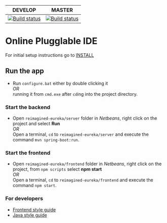 DEVELOP | MASTER
--------|-------
[![Build status](https://ci.appveyor.com/api/projects/status/srqx7hncxmdh6shb/branch/develop?svg=true)](https://ci.appveyor.com/project/yashdsaraf/reimagined-eureka/branch/develop) | [![Build status](https://ci.appveyor.com/api/projects/status/srqx7hncxmdh6shb/branch/master?svg=true)](https://ci.appveyor.com/project/yashdsaraf/reimagined-eureka/branch/master)

# Online Plugglable IDE

For initial setup instructions go to [INSTALL](INSTALL.md)

## Run the app
  - Run `configure.bat` either by double clicking it  
    *OR*  
  running it from `cmd.exe` after `cd`ing into the project directory.
  ### Start the backend
  - Open `reimagined-eureka/server` folder in *Netbeans*, right click on the project and select **Run**  
    *OR*  
  Open a terminal, `cd` to `reimagined-eureka/server` and execute the command `mvn spring-boot:run`.
  ### Start the frontend
  - Open `reimagined-eureka/frontend` folder in *Netbeans*, right click on the project, from `npm scripts` select **npm start**  
    *OR*  
  Open a terminal, `cd` to `reimagined-eureka/frontend` and execute the command `npm start`.

### For developers
  - [Frontend style guide](https://google.github.io/styleguide/htmlcssguide.html)
  - [Java style guide](https://google.github.io/styleguide/javaguide.html)
